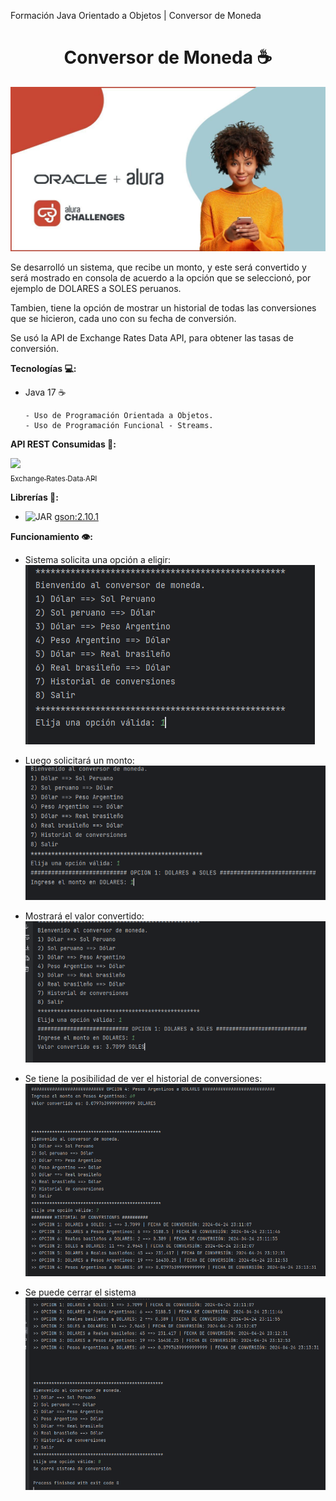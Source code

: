 Formación Java Orientado a Objetos | Conversor de Moneda

<h1 align="center">Conversor de Moneda ☕</h1>

![Challenge Oracle Next Education + Alura Banner](https://raw.githubusercontent.com/4ndersiTo/alura_conversor/master/src/img_readme/portada_alura.jpg)

Se desarrolló un sistema, que recibe un monto, y este será convertido y será mostrado en consola de acuerdo a la opción que se seleccionó, por ejemplo de DOLARES a SOLES peruanos.

Tambien, tiene la opción de mostrar un historial de todas las conversiones que se hicieron, cada uno con su fecha de conversión.

Se usó la API de Exchange Rates Data API, para obtener las tasas de conversión.

**Tecnologías 💻:**

   - Java 17 ☕

         - Uso de Programación Orientada a Objetos.
         - Uso de Programación Funcional - Streams.
		 
  
  **API REST Consumidas :currency_exchange::**

[<img src="https://www.exchangerate-api.com/img/hr-logo-2022-ldpi-rc.png" width=50><br><sub>Exchange Rates Data API</sub>](https://www.exchangerate-api.com/)  



**Librerías 📖:**
   
   - ![JAR](https://img.shields.io/badge/gson:2.10.1-JAR-blue) <a href="https://search.maven.org/artifact/com.google.code.gson/gson/2.10.1/jar">gson:2.10.1</a>


**Funcionamiento 👁️:**
   - Sistema solicita una opción a eligir:
![Paso 1](https://github.com/4ndersiTo/alura_conversor/blob/master/src/img_readme/paso1.PNG?raw=true)

   - Luego solicitará un monto:
![Paso 2](https://github.com/4ndersiTo/alura_conversor/blob/master/src/img_readme/paso2.PNG?raw=true)
	
   - Mostrará el valor convertido:
![Paso 3](https://github.com/4ndersiTo/alura_conversor/blob/master/src/img_readme/paso3.PNG?raw=true)
     
   - Se tiene la posibilidad de ver el historial de conversiones:
![Paso 4](https://github.com/4ndersiTo/alura_conversor/blob/master/src/img_readme/paso4.PNG?raw=true)
	
   - Se puede cerrar el sistema
![Paso 5](https://github.com/4ndersiTo/alura_conversor/blob/master/src/img_readme/paso5.PNG?raw=true)




